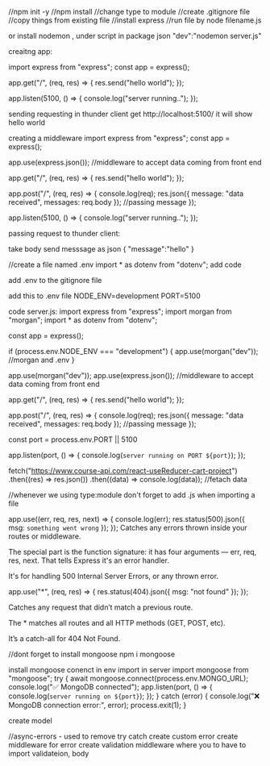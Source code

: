 //npm init -y
//npm install
//change type to module
//create .gitignore file
//copy things from existing file
//install express
//run file by node filename.js

or install nodemon , under script in package json
"dev":"nodemon server.js"

creaitng app:

import express from "express";
const app = express();

app.get("/", (req, res) => {
res.send("hello world");
});

app.listen(5100, () => {
console.log("server running..");
});

sending requesting in thunder client
get http://localhost:5100/
it will show hello world

creating a middleware
import express from "express";
const app = express();

app.use(express.json()); //middleware to accept data coming from front end

app.get("/", (req, res) => {
res.send("hello world");
});

app.post("/", (req, res) => {
console.log(req);
res.json({ message: "data received", messages: req.body }); //passing message
});

app.listen(5100, () => {
console.log("server running..");
});

passing request to thunder client:

take body send messsage as json
{
"message":"hello"
}

//create a file named .env
import \* as dotenv from "dotenv"; add code

add .env to the gitignore file

add this to .env file
NODE_ENV=development
PORT=5100

code server.js:
import express from "express";
import morgan from "morgan";
import \* as dotenv from "dotenv";

const app = express();

if (process.env.NODE_ENV === "development") {
app.use(morgan("dev")); //morgan and .env
}

app.use(morgan("dev"));
app.use(express.json()); //middleware to accept data coming from front end

app.get("/", (req, res) => {
res.send("hello world");
});

app.post("/", (req, res) => {
console.log(req);
res.json({ message: "data received", messages: req.body }); //passing message
});

const port = process.env.PORT || 5100

app.listen(port, () => {
console.log(`server running on PORT ${port}`);
});

fetch("https://www.course-api.com/react-useReducer-cart-project")
.then((res) => res.json())
.then((data) => console.log(data)); //fetach data

//whenever we using type:module don't forget to add .js when importing a file

app.use((err, req, res, next) => {
console.log(err);
res.status(500).json({ msg: `something went wrong` });
});
Catches any errors thrown inside your routes or middleware.

The special part is the function signature: it has four arguments — err, req, res, next. That tells Express it's an error handler.

It's for handling 500 Internal Server Errors, or any thrown error.

app.use("\*", (req, res) => {
res.status(404).json({ msg: "not found" });
});

Catches any request that didn’t match a previous route.

The \* matches all routes and all HTTP methods (GET, POST, etc).

It’s a catch-all for 404 Not Found.

//dont forget to install mongoose npm i mongoose

install mongoose
conenct in env
import in server
import mongoose from "mongoose";
try {
await mongoose.connect(process.env.MONGO_URL);
console.log("✅ MongoDB connected");
app.listen(port, () => {
console.log(`server running on ${port}`);
});
} catch (error) {
console.log("❌ MongoDB connection error:", error);
process.exit(1);
}

create model

//async-errors - used to remove try catch
create custom error
create middleware for error
create validation middleware where you to have to import validateion, body
